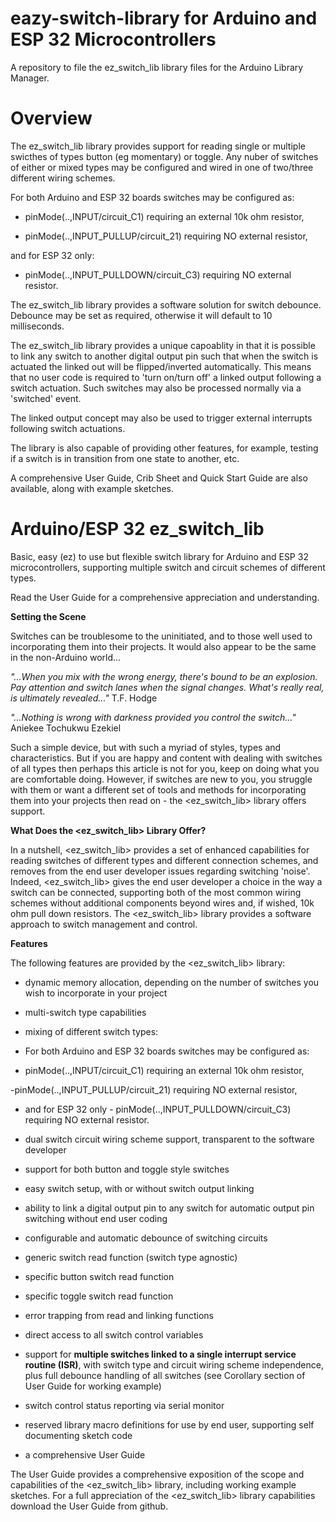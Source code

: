 # eazy-switch-library for Arduino and ESP 32 Microcontrollers
A repository to file the ez_switch_lib library files for the Arduino Library Manager.


# Overview
The ez_switch_lib library provides support for reading single or multiple swicthes of types button (eg momentary) or toggle.
Any nuber of switches of either or mixed types may be configured and wired in one of two/three different wiring schemes.

For both Arduino and ESP 32 boards switches may be configured as:

* pinMode(..,INPUT/circuit_C1) requiring an external 10k ohm resistor,

* pinMode(..,INPUT_PULLUP/circuit_21) requiring NO external resistor,

and for ESP 32 only:

* pinMode(..,INPUT_PULLDOWN/circuit_C3) requiring NO external resistor.


The ez_switch_lib library provides a software solution for switch debounce. Debounce may be set as required, otherwise it will default to 10 milliseconds.

The ez_switch_lib library provides a unique capoablity in that it is possible to link any switch to another digital output pin such that when the switch is actuated the linked out will be flipped/inverted automatically.
This means that no user code is required to 'turn on/turn off' a linked output following a switch actuation.
Such switches may also be processed normally via a 'switched' event.

The linked output concept may also be used to trigger external interrupts following switch actuations. 

The library is also capable of providing other features, for example, testing if a switch is in transition from one state to another, etc.

A comprehensive User Guide, Crib Sheet and Quick Start Guide are also available, along with example sketches.

# Arduino/ESP 32 ez_switch_lib
Basic, easy (ez) to use but flexible switch library for Arduino and ESP 32 microcontrollers, supporting multiple switch and circuit schemes of different types.

Read the User Guide for a comprehensive appreciation and understanding.

**Setting the Scene**

Switches can be troublesome to the uninitiated, and to those well used to incorporating them into their projects. It would also appear to be the same in the non-Arduino world...

_"...When you mix with the wrong energy, there's bound to be an explosion. Pay attention and switch lanes when the signal changes. What's really real, is ultimately revealed..."_ T.F. Hodge

_"...Nothing is wrong with darkness provided you control the switch..."_ Aniekee Tochukwu Ezekiel

Such a simple device, but with such a myriad of styles, types and characteristics. But if you are happy and content with dealing with switches of all types then perhaps this article is not for you, keep on doing what you are comfortable doing. However, if switches are new to you, you struggle with them or want a different set of tools and methods for incorporating them into your projects then read on - the <ez_switch_lib> library offers support.

**What Does the <ez_switch_lib> Library Offer?**

In a nutshell, <ez_switch_lib> provides a set of enhanced capabilities for reading switches of different types and different connection schemes, and removes from the end user developer issues regarding switching 'noise'. Indeed, <ez_switch_lib> gives the end user developer a choice in the way a switch can be connected, supporting both of the most common wiring schemes without additional components beyond wires and, if wished, 10k ohm pull down resistors. The <ez_switch_lib> library provides a software approach to switch management and control.

**Features**

The following features are provided by the <ez_switch_lib> library:

- dynamic memory allocation, depending on the number of switches you wish to incorporate in your project
- multi-switch type capabilities
- mixing of different switch types:

- For both Arduino and ESP 32 boards switches may be configured as:

- pinMode(..,INPUT/circuit_C1) requiring an external 10k ohm resistor,

-pinMode(..,INPUT_PULLUP/circuit_21) requiring NO external resistor,

- and for ESP 32 only - pinMode(..,INPUT_PULLDOWN/circuit_C3) requiring NO external resistor.

- dual switch circuit wiring scheme support, transparent to the software developer
- support for both button and toggle style switches
- easy switch setup, with or without switch output linking
- ability to link a digital output pin to any switch for automatic output pin switching without end user coding
- configurable and automatic debounce of switching circuits
- generic switch read function (switch type agnostic)
- specific button switch read function
- specific toggle switch read function
- error trapping from read and linking functions
- direct access to all switch control variables
- support for **multiple switches linked to a single interrupt service routine (ISR)**, with switch type
  and circuit wiring scheme independence, plus full debounce handling of all switches 
  (see Corollary section of User Guide for working example)
- switch control status reporting via serial monitor
- reserved library macro definitions for use by end user, supporting self documenting sketch code
- a comprehensive User Guide

The User Guide provides a comprehensive exposition of the scope and capabilities of the <ez_switch_lib> library, including working example sketches. For a full appreciation of the <ez_switch_lib> library capabilities download the User Guide from github.

<end>
